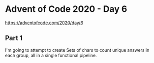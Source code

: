 # Advent of Code 2020 - Day 6

https://adventofcode.com/2020/day/6

## Part 1

I'm going to attempt to create Sets of chars to count unique answers in each group, all in a single functional pipeline.
